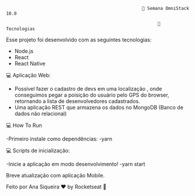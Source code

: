                                                         🚀 Semana OmniStack 10.0

                                                              🚀 Tecnologias
Esse projeto foi desenvolvido com as seguintes tecnologias:

- Node.js
- React
- React Native


💻 Aplicação Web:
- Possível fazer o cadastro de devs em uma localização , onde conseguimos pegar a poisição do usuário pelo GPS do browser, retornando a lista de desenvolvedores cadastrados. 
- Uma aplicação REST que armazena os dados no MongoDB (Banco de dados não relacional)

💻 How To Run

-Primeiro instale como dependências:
-yarn

💻 Scripts de inicialização:

-Inicie a aplicação em modo desenvolvimento!
-yarn start

Breve atualização com aplicação Mobile. 

Feito por  Ana Siqueira ♥ by Rocketseat 👋
